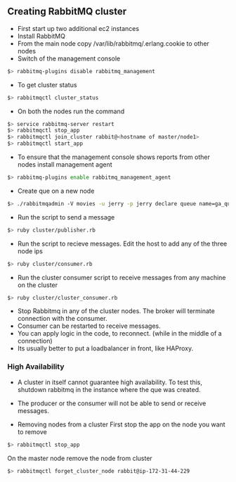 ## Creating RabbitMQ cluster

* First start up two additional ec2 instances
* Install RabbitMQ
* From the main node copy /var/lib/rabbitmq/.erlang.cookie to other nodes
* Switch of the management console
```sh
$> rabbitmq-plugins disable rabbitmq_management
```
* To get cluster status
```sh
$> rabbitmqctl cluster_status
```
* On both the nodes run the command
```sh
$> service rabbitmq-server restart
$> rabbitmqctl stop_app
$> rabbitmqctl join_cluster rabbit@<hostname of master/node1>
$> rabbitmqctl start_app
```
* To ensure that the management console shows reports from other nodes install management agent
```sh
$> rabbitmq-plugins enable rabbitmq_management_agent
```

* Create que on a new node
```sh
$> ./rabbitmqadmin -V movies -u jerry -p jerry declare queue name=ga_que node=rabbit@ip-172-31-42-228
```

* Run the script to send a message
```sh
$> ruby cluster/publisher.rb
```

* Run the script to recieve messages. Edit the host to add any of the three node ips
```sh
$> ruby cluster/consumer.rb
```

* Run the cluster consumer script to receive messages from any machine on the cluster
```sh
$> ruby cluster/cluster_consumer.rb
```

* Stop Rabbitmq in any of the cluster nodes. The broker will terminate connection with the consumer.
* Consumer can be restarted to receive messages.
* You can apply logic in the code, to reconnect. (while in the middle of a connection)
* Its usually better to put a loadbalancer in front, like HAProxy.

### High Availability
* A cluster in itself cannot guarantee high availability. To test this, shutdown rabbitmq in the instance where the que was created.
* The producer or the consumer will not be able to send or receive messages.



* Removing nodes from a cluster
First stop the app on the node you want to remove
```sh
$> rabbitmqctl stop_app
```

On the master node remove the node from cluster
```sh
$> rabbitmqctl forget_cluster_node rabbit@ip-172-31-44-229
```
